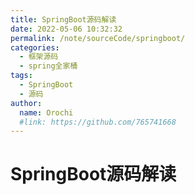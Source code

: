 ```yaml
---
title: SpringBoot源码解读
date: 2022-05-06 10:32:32
permalink: /note/sourceCode/springboot/
categories:
  - 框架源码
  - spring全家桶
tags:
  - SpringBoot
  - 源码
author: 
  name: Orochi
  #link: https://github.com/765741668
---
```

# SpringBoot源码解读
